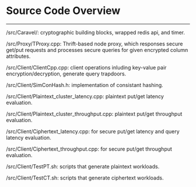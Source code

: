 # Source Code Overview

---
/src/Caravel/: cryptographic building blocks, wrapped redis api, and timer.

/src/Proxy/TProxy.cpp: Thrift-based node proxy, which responses secure get/put requests and processes secure queries for given encrypted column attributes.

/src/Client/ClientCpp.cpp: client operations inluding key-value pair encryption/decryption, generate query trapdoors.

/src/Client/SimConHash.h: implementation of consistant hashing.

/src/Client/Plaintext_cluster_latency.cpp: plaintext put/get latency evaluation.

/src/Client/Plaintext_cluster_throughput.cpp: plaintext put/get throughput evaluation.

/src/Client/Ciphertext_latency.cpp: for secure put/get latency and query latency evaluation.

/src/Client/Ciphertext_throughput.cpp: for secure put/get throughput evaluation.

/src/Client/TestPT.sh: scripts that generate plaintext workloads.

/src/Client/TestCT.sh: scripts that generate ciphertext workloads.



